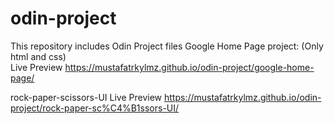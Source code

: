 # odin-project
This repository includes Odin Project files 
Google Home Page project: (Only html and css)  
Live Preview https://mustafatrkylmz.github.io/odin-project/google-home-page/

rock-paper-scissors-UI
Live Preview https://mustafatrkylmz.github.io/odin-project/rock-paper-sc%C4%B1ssors-UI/

